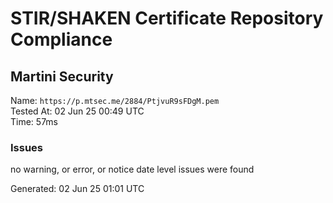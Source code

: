 # STIR/SHAKEN Certificate Repository Compliance

## Martini Security

Name: `https://p.mtsec.me/2884/PtjvuR9sFDgM.pem`\
Tested At: 02 Jun 25 00:49 UTC\
Time: 57ms

### Issues

no warning, or error, or notice date level issues were found

Generated: 02 Jun 25 01:01 UTC